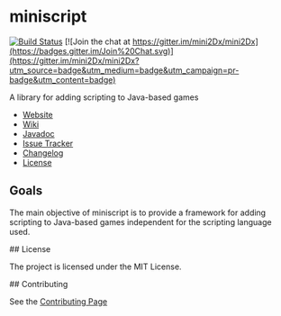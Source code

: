 # miniscript

[![Build Status](https://travis-ci.org/mini2Dx/miniscript.svg?branch=master)](https://travis-ci.org/mini2Dx/miniscript)
[![Join the chat at https://gitter.im/mini2Dx/mini2Dx](https://badges.gitter.im/Join%20Chat.svg)](https://gitter.im/mini2Dx/mini2Dx?utm_source=badge&utm_medium=badge&utm_campaign=pr-badge&utm_content=badge)

A library for adding scripting to Java-based games

*   [Website](https://mini2dx.github.io/miniscript/)
*   [Wiki](https://github.com/mini2Dx/miniscript/wiki)
*   [Javadoc](https://mini2dx.github.io/miniscript/1.0.0-alpha2/index.html)
*   [Issue Tracker](https://github.com/mini2Dx/miniscript/issues)
*   [Changelog](https://github.com/mini2Dx/miniscript/blob/master/CHANGES)
*   [License](https://github.com/mini2Dx/miniscript/blob/master/LICENSE)

## Goals

The main objective of miniscript is to provide a framework for adding scripting to Java-based games independent for the scripting language used.

## License

The project is licensed under the MIT License.

## Contributing

See the [Contributing Page](https://github.com/mini2Dx/miniscript/blob/master/CONTRIBUTING.md)